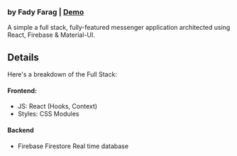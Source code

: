 ### by Fady Farag | [Demo](https://fb-whatsapp-17ac0.web.app/) 

A simple a full stack, fully-featured messenger application architected using React, Firebase & Material-UI.

## Details

Here's a breakdown of the Full Stack:

#### Frontend: 
- JS: React (Hooks, Context)
- Styles: CSS Modules

#### Backend
-  Firebase Firestore Real time database
